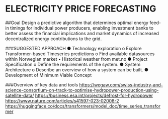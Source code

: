 # ELECTRICITY PRICE FORECASTING

##Goal 
Design a predictive algorithm that determines optimal energy feed-in timings for individual power producers, enabling investment banks to better assess the financial implications and market dynamics of increased decentralized energy contributions to the grid.

###SUGGESTED APPROACH 
●	Technology exploration
o	Explore Transformer-based Timeseries predictions
o	Find available datasources within Norwegian market
▪	Historical weather from met.no 
●	Project Specification 
o	Define the requirements of the system.
●	System Architecture 
o	Describe an overview of how a system can be built. 
●	Development of Minimum Viable Concept

###Overview of key data and tools 
https://wegaw.com/swiss-industry-and-science-consortium-on-track-to-optimise-hydropower-production-using-satellite-data/
https://business.esa.int/projects/defrost-for-hydropower
https://www.nature.com/articles/s41597-023-02008-2
https://huggingface.co/docs/transformers/model_doc/time_series_transformer
